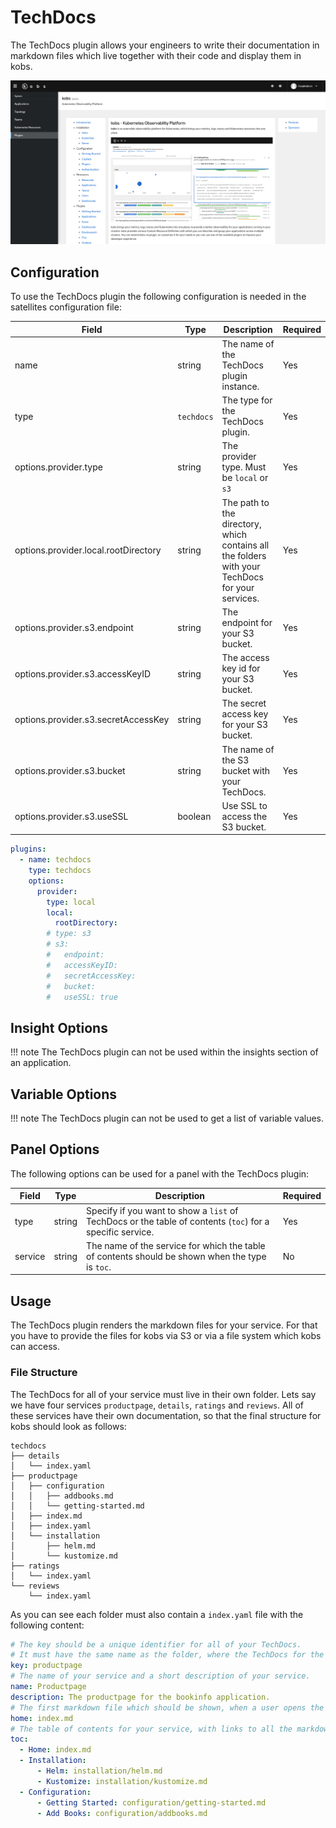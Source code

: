 # TechDocs

The TechDocs plugin allows your engineers to write their documentation in markdown files which live together with their code and display them in kobs.

![TechDocs](assets/techdocs.png)

## Configuration

To use the TechDocs plugin the following configuration is needed in the satellites configuration file:

| Field | Type | Description | Required |
| ----- | ---- | ----------- | -------- |
| name | string | The name of the TechDocs plugin instance. | Yes |
| type | `techdocs` | The type for the TechDocs plugin. | Yes |
| options.provider.type | string | The provider type. Must be `local` or `s3` | Yes |
| options.provider.local.rootDirectory | string | The path to the directory, which contains all the folders with your TechDocs for your services. | Yes |
| options.provider.s3.endpoint | string | The endpoint for your S3 bucket. | Yes |
| options.provider.s3.accessKeyID | string | The access key id for your S3 bucket. | Yes |
| options.provider.s3.secretAccessKey | string | The secret access key for your S3 bucket. | Yes |
| options.provider.s3.bucket | string | The name of the S3 bucket with your TechDocs. | Yes |
| options.provider.s3.useSSL | boolean | Use SSL to access the S3 bucket. | Yes |

```yaml
plugins:
  - name: techdocs
    type: techdocs
    options:
      provider:
        type: local
        local:
          rootDirectory:
        # type: s3
        # s3:
        #   endpoint:
        #   accessKeyID:
        #   secretAccessKey:
        #   bucket:
        #   useSSL: true
```

## Insight Options

!!! note
    The TechDocs plugin can not be used within the insights section of an application.

## Variable Options

!!! note
    The TechDocs plugin can not be used to get a list of variable values.

## Panel Options

The following options can be used for a panel with the TechDocs plugin:

| Field | Type | Description | Required |
| ----- | ---- | ----------- | -------- |
| type | string | Specify if you want to show a `list` of TechDocs or the table of contents (`toc`) for a specific service. | Yes |
| service | string | The name of the service for which the table of contents should be shown when the type is `toc`. | No |

## Usage

The TechDocs plugin renders the markdown files for your service. For that you have to provide the files for kobs via S3 or via a file system which kobs can access.

### File Structure

The TechDocs for all of your service must live in their own folder. Lets say we have four services `productpage`, `details`, `ratings` and `reviews`. All of these services have their own documentation, so that the final structure for kobs should look as follows:

```plain
techdocs
├── details
│   └── index.yaml
├── productpage
│   ├── configuration
│   │   ├── addbooks.md
│   │   └── getting-started.md
│   ├── index.md
│   ├── index.yaml
│   └── installation
│       ├── helm.md
│       └── kustomize.md
├── ratings
│   └── index.yaml
└── reviews
    └── index.yaml
```

As you can see each folder must also contain a `index.yaml` file with the following content:

```yaml
# The key should be a unique identifier for all of your TechDocs.
# It must have the same name as the folder, where the TechDocs for the service are stored for kobs.
key: productpage
# The name of your service and a short description of your service.
name: Productpage
description: The productpage for the bookinfo application.
# The first markdown file which should be shown, when a user opens the TechDocs for the service.
home: index.md
# The table of contents for your service, with links to all the markdown files should can be accessed by a user.
toc:
  - Home: index.md
  - Installation:
      - Helm: installation/helm.md
      - Kustomize: installation/kustomize.md
  - Configuration:
      - Getting Started: configuration/getting-started.md
      - Add Books: configuration/addbooks.md
```
